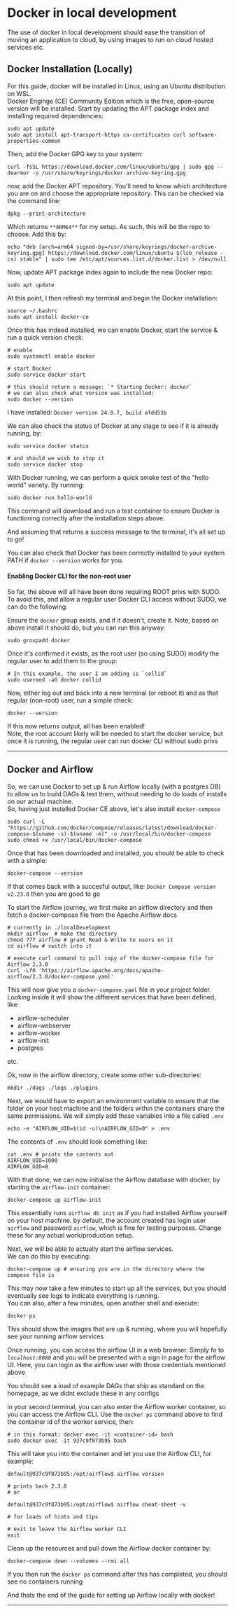 # Docker in local development

The use of docker in local development should ease the transition of moving an application to cloud, by using images to run on cloud hosted services etc.

## Docker Installation (Locally)

For this guide, docker will be installed in Linux, using an Ubuntu distribution on WSL. <br>
Docker Enginge (CE) Community Edition which is the free, open-source version will be installed. Start by updating the APT package index and installing required dependencies:

    sudo apt update
    sudo apt install apt-transport-https ca-certificates curl software-properties-common

Then, add the Docker GPG key to your system:

    curl -fsSL https://download.docker.com/linux/ubuntu/gpg | sudo gpg --dearmor -o /usr/share/keyrings/docker-archive-keyring.gpg

now, add the Docker APT repository. You'll need to know which architecture you are on and choose the appropriate repository. This can be checked via the command line:

    dpkg --print-architecture

Which returns `**ARM64**` for my setup. As such, this will be the repo to choose. Add this by:

    echo "deb [arch=arm64 signed-by=/usr/share/keyrings/docker-archive-keyring.gpg] https://download.docker.com/linux/ubuntu $(lsb_release -cs) stable" | sudo tee /etc/apt/sources.list.d/docker.list > /dev/null

Now, update APT package index again to include the new Docker repo:

    sudo apt update

At this point, I then refresh my terminal and begin the Docker installation:

    source ~/.bashrc
    sudo apt install docker-ce

Once this has indeed installed, we can enable Docker, start the service & run a quick version check:

    # enable 
    sudo systemctl enable docker

    # start Docker
    sudo service docker start 

    # this should return a message: `* Starting Docker: docker`
    # we can also check what version was installed:
    sudo docker --version

I have installed: `Docker version 24.0.7, build afdd53b` <br>

We can also check the status of Docker at any stage to see if it is already running, by:

    sudo service docker status 

    # and should we wish to stop it
    sudo service docker stop 

With Docker running, we can perform a quick smoke test of the "hello world" variety. By running:

    sudo docker run hello-world 

This command will download and run a test container to ensure Docker is functioning correctly after the installation steps above.

And assuming that returns a success message to the terminal, it's all set up to go!

You can also check that Docker has been correctly installed to your system PATH if `docker --version` works for you.

#### Enabling Docker CLI for the non-root user

So far, the above will all have been done requiring ROOT privs with SUDO. <br>
To avoid this, and allow a regular user Docker CLI access without SUDO, we can do the following:

Ensure the `docker` group exists, and if it doesn't, create it. Note, based on above install it should do, but you can run this anyway:

    sudo groupadd docker

Once it's confirmed it exists, as the root user (so using SUDO) modify the regular user to add them to the group:

    # In this example, the user I am adding is `collid` 
    sudo usermod -aG docker collid

Now, either log out and back into a new terminal (or reboot it) and as that regular (non-root) user, run a simple check:

    docker --version 

If this now returns output, all has been enabled! <br>
Note, the root account likely will be needed to start the docker service, but once it is running, the regular user can run docker CLI without sudo privs

----------------------

## Docker and Airflow

So, we can use Docker to set up & run Airflow locally (with a postgres DB) to allow us to build DAGs & test them, without needing to do loads of installs on our actual machine. <br>
So, having just installed Docker CE above, let's also install `docker-compose` 

    sudo curl -L "https://github.com/docker/compose/releases/latest/download/docker-compose-$(uname -s)-$(uname -m)" -o /usr/local/bin/docker-compose
    sudo chmod +x /usr/local/bin/docker-compose

Once that has been downloaded and installed, you should be able to check with a simple:

    docker-compose --version 

If that comes back with a succesful output, like: `Docker Compose version v2.23.0` then you are good to go

To start the Airflow journey, we first make an airflow directory and then fetch a docker-compose file from the Apache Airflow docs

    # currently in ./localDevelopment 
    mkdir airflow  # make the directory
    chmod 777 airflow # grant Read & Write to users on it
    cd airflow # switch into it

    # execute curl command to pull copy of the docker-compose file for Airflow 2.3.0
    curl -LfO 'https://airflow.apache.org/docs/apache-airflow/2.3.0/docker-compose.yaml'

This will now give you a `docker-compose.yaml` file in your project folder. <br>
Looking inside it will show the different services that have been defined, like:
- airflow-scheduler
- airflow-webserver
- airflow-worker
- airflow-init
- postgres 

etc.

Ok, now in the airflow directory, create some other sub-directories:

    mkdir ./dags ./logs ./plugins

Next, we would have to export an environment variable to ensure that the folder on your host machine and the folders within the containers share the same permissions. We will simply add these variables into a file called `.env`

    echo -e "AIRFLOW_UID=$(id -u)\nAIRFLOW_GID=0" > .env

The contents of `.env` should look something like:

    cat .env # prints the contents out
    AIRFLOW_UID=1000
    AIRFLOW_GID=0

With that done, we can now initialise the Airflow database with docker, by starting the `airflow-init` container:

    docker-compose up airflow-init

This essentially runs `airflow db init` as if you had installed Airflow yourself on your host machine. by default, the account created has login user `airflow` and password `airflow`, which is fine for testing purposes. Change these for any actual work/production setup.

Next, we will be able to actually start the airflow services.<br>
We can do this by executing:

    docker-compose up # ensuring you are in the directory where the compose file is 

This may now take a few minutes to start up all the services, but you should eventually see logs to indicate everything is running.<br>
You can also, after a few minutes, open another shell and execute:

    docker ps

This should show the images that are up & running, where you will hopefully see your running airflow services

Once running, you can access the airflow UI in a web browser. Simply fo to *`localhost:8080`* and you will be presented with a sign in page for the airflow UI. Here, you can login as the airflow user with those credentials mentioned above

You should see a load of example DAGs that ship as standard on the homepage, as we didnt exclude these in any configs

in your second terminal, you can also enter the Airflow worker container, so you can access the Airflow CLI. Use the `docker ps` command above to find the container id of the worker service, then:

    # in this format: docker exec -it <container-id> bash
    sudo docker exec -it 937c9f873b95 bash

This will take you into the container and let you use the Airflow CLI, for example:

    default@937c9f873b95:/opt/airflow$ airflow version

    # prints back 2.3.0
    # or 

    default@937c9f873b95:/opt/airflow$ airflow cheat-sheet -v

    # for loads of hints and tips 

    # exit to leave the Airflow worker CLI
    exit

Clean up the resources and pull down the Airflow docker container by:

    docker-compose down --volumes --rmi all

If you then run the `docker ps` command after this has completed, you should see no containers running

And thats the end of the guide for setting up Airflow locally with docker!

-----

